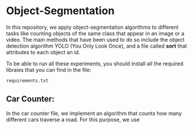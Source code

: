 # Object-Segmentation

In this repository, we apply object-segmentation algorithms to different tasks like counting objects of the same class that appear in an image or a video. The main methods that have been used to do so include the object detection algorithm YOLO (You Only Look Once), and a file called **sort** that attributes to each object an id.

To be able to run all these experiments, you should install all the required libraies that you can find in the file:

```sh
requirements.txt
```

## Car Counter:
In the car counter file, we implement an algorithm that counts how many different cars traverse a road. For this purpose, we use 
